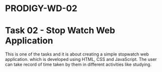 # PRODIGY-WD-02

# Task 02 - Stop Watch Web Application

This is one of the tasks and it is about creating a simple stopwatch web application.
which is developed using HTML, CSS and JavaScript. The user can take record of time taken by them in different activities like studying.